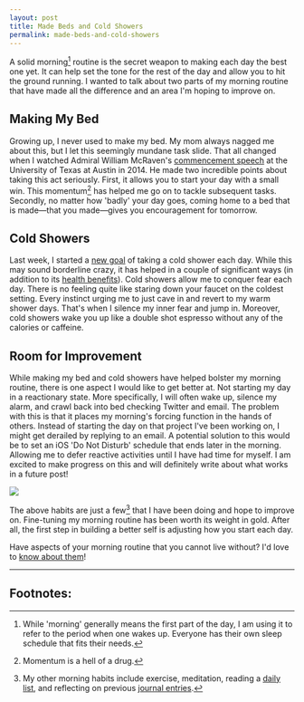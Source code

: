 ```yaml
---
layout: post
title: Made Beds and Cold Showers
permalink: made-beds-and-cold-showers
---
```


A solid morning[^1] routine is the secret weapon to making each day the best one yet. It can help set the tone for the rest of the day and allow you to hit the ground running. I wanted to talk about two parts of my morning routine that have made all the difference and an area I'm hoping to improve on.

## Making My Bed

Growing up, I never used to make my bed. My mom always nagged me about this, but I let this seemingly mundane task slide. That all changed when I watched Admiral William McRaven's [commencement speech](https://youtu.be/pxBQLFLei70?t=4m43s) at the University of Texas at Austin in 2014. He made two incredible points about taking this act seriously. First, it allows you to start your day with a small win. This momentum[^2] has helped me go on to tackle subsequent tasks. Secondly, no matter how 'badly' your day goes, coming home to a bed that is made—that you made—gives you encouragement for tomorrow.

## Cold Showers

Last week, I started a [new goal](https://www.coach.me/plans/944-cold-shower) of taking a cold shower each day. While this may sound borderline crazy, it has helped in a couple of significant ways (in addition to its [health benefits](https://duckduckgo.com/?q=health+benefits+of+cold+showers)). Cold showers allow me to conquer fear each day. There is no feeling quite like staring down your faucet on the coldest setting. Every instinct urging me to just cave in and revert to my warm shower days. That's when I silence my inner fear and jump in. Moreover, cold showers wake you up like a double shot espresso without any of the calories or caffeine.

## Room for Improvement

While making my bed and cold showers have helped bolster my morning routine, there is one aspect I would like to get better at. Not starting my day in a reactionary state. More specifically, I will often wake up, silence my alarm, and crawl back into bed checking Twitter and email. The problem with this is that it places my morning's forcing function in the hands of others. Instead of starting the day on that project I've been working on, I might get derailed by replying to an email. A potential solution to this would be to set an iOS 'Do Not Disturb' schedule that ends later in the morning. Allowing me to defer reactive activities until I have had time for myself. I am excited to make progress on this and will definitely write about what works in a future post!

![](/public/images/dnd.png)

The above habits are just a few[^3] that I have been doing and hope to improve on. Fine-tuning my morning routine has been worth its weight in gold. After all, the first step in building a better self is adjusting how you start each day.

Have aspects of your morning routine that you cannot live without? I'd love to [know about them](https://twitter.com/jasdev)!

---

## Footnotes:

[^1]: While 'morning' generally means the first part of the day, I am using it to refer to the period when one wakes up. Everyone has their own sleep schedule that fits their needs.

[^2]: Momentum is a hell of a drug.

[^3]: My other morning habits include exercise, meditation, reading a [daily list](/daily-list), and reflecting on previous [journal entries](/small-moments).
